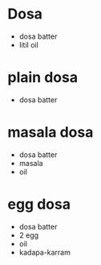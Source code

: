 # Dosa 

* dosa batter
* litil oil

# plain dosa

* dosa batter

# masala dosa

* dosa batter 
* masala
* oil


# egg dosa

* dosa batter
* 2 egg
* oil
* kadapa-karram
